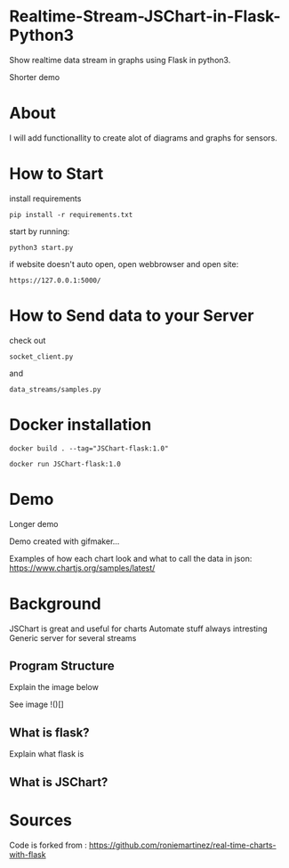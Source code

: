 # Realtime-Stream-JSChart-in-Flask-Python3
 Show realtime data stream in graphs using Flask in python3.

Shorter demo

# About
I will add functionallity to create alot of diagrams and graphs for sensors.

# How to Start
install requirements
```
pip install -r requirements.txt
```
start by running:
```
python3 start.py
```
if website doesn't auto open, open webbrowser and open site:
```
https://127.0.0.1:5000/
```

# How to Send data to your Server
check out
```
socket_client.py
```
and
```
data_streams/samples.py
```

# Docker installation

```
docker build . --tag="JSChart-flask:1.0"
```

```
docker run JSChart-flask:1.0
```


# Demo

Longer demo

Demo created with gifmaker...

Examples of how each chart look and what to call the data in json:
https://www.chartjs.org/samples/latest/

# Background
JSChart is great and useful for charts
Automate stuff always intresting
Generic server for several streams

## Program Structure
Explain the image below

See image
!()[]


## What is flask?
Explain what flask is

## What is JSChart?


# Sources

Code is forked from : https://github.com/roniemartinez/real-time-charts-with-flask
